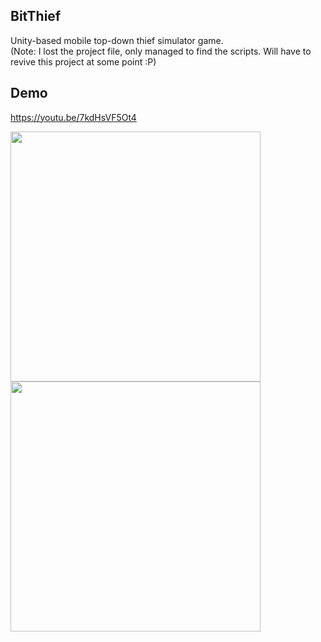 ## BitThief
Unity-based mobile top-down thief simulator game. <br />
(Note: I lost the project file, only managed to find the scripts. Will have to revive this project at some point :P) 

## Demo
https://youtu.be/7kdHsVF5Ot4

<p float="left">
<img src="https://media.giphy.com/media/gcV3boN3NEcZLRno8E/giphy.gif" width="400"/>
<img src="https://media.giphy.com/media/7Qht65iEc29xgWkxvb/giphy.gif" width="400"/>
</p>
